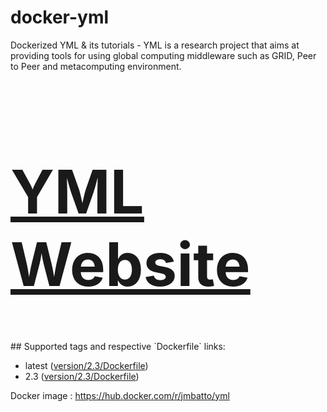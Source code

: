 # docker-yml
Dockerized YML &amp; its tutorials - YML is a research project that aims at providing tools for using global computing middleware such as GRID, Peer to Peer and metacomputing environment.
<h1 style="font-size:10vw"><a href="http://yml.prism.uvsq.fr/"><b>YML Website</b></a> </h1>
## Supported tags and respective `Dockerfile` links:

* latest ([version/2.3/Dockerfile](https://github.com/jmbatto/docker-yml/blob/main/version/2.3/Dockerfile))  
* 2.3 ([version/2.3/Dockerfile](https://github.com/jmbatto/docker-yml/blob/main/version/2.3/Dockerfile))  

Docker image : https://hub.docker.com/r/jmbatto/yml
